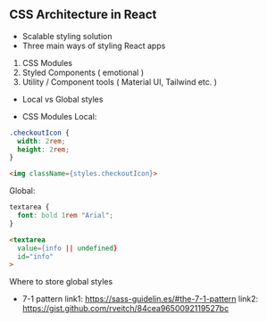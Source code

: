 ## CSS Architecture in React
- Scalable styling solution
- Three main ways of styling React apps
1) CSS Modules
2) Styled Components ( emotional )
3) Utility / Component tools ( Material UI, Tailwind etc. )

- Local vs Global styles

- CSS Modules
Local:
```css
.checkoutIcon {
  width: 2rem;
  height: 2rem;
}
````

```html
<img className={styles.checkoutIcon}>
```

Global:
```css
textarea {
  font: bold 1rem "Arial";
}
```

```html
<textarea
  value={info || undefined}
  id="info"
>
```

Where to store global styles
- 7-1 pattern
link1: https://sass-guidelin.es/#the-7-1-pattern
link2: https://gist.github.com/rveitch/84cea9650092119527bc

